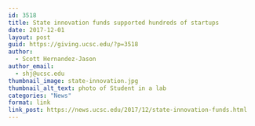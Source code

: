 ```yaml
---
id: 3518
title: State innovation funds supported hundreds of startups
date: 2017-12-01
layout: post
guid: https://giving.ucsc.edu/?p=3518
author:
  - Scott Hernandez-Jason
author_email:
  - shj@ucsc.edu
thumbnail_image: state-innovation.jpg
thumbnail_alt_text: photo of Student in a lab
categories: "News"
format: link
link_post: https://news.ucsc.edu/2017/12/state-innovation-funds.html
---
```


